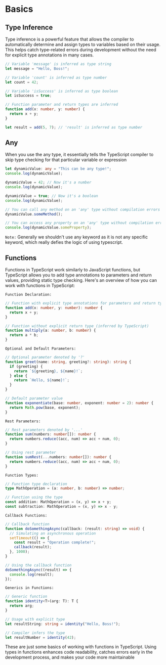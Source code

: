 # Basics

## Type Inference

Type inference is a powerful feature that allows the compiler to automatically determine and assign types to variables based on their usage. This helps catch type-related errors during development without the need for explicit type annotations in many cases.

```typescript
// Variable 'message' is inferred as type string
let message = "Hello, Boss!";

// Variable 'count' is inferred as type number
let count = 42;

// Variable 'isSuccess' is inferred as type boolean
let isSuccess = true;

// Function parameter and return types are inferred
function add(x: number, y: number) {
  return x + y;
}

let result = add(5, 7); // 'result' is inferred as type number
```

## Any

When you use the any type, it essentially tells the TypeScript compiler to skip type checking for that particular variable or expression

```typescript
let dynamicValue: any = "This can be any type!";
console.log(dynamicValue);

dynamicValue = 42; // Now it's a number
console.log(dynamicValue);

dynamicValue = true; // Now it's a boolean
console.log(dynamicValue);

// You can call any method on an 'any' type without compilation errors
dynamicValue.someMethod();

// You can access any property on an 'any' type without compilation errors
console.log(dynamicValue.someProperty);
```

`Note:` Generally we shouldn't use any keyword as it is not any specific keyword, which really defies the logic of using typescript.

## Functions

Functions in TypeScript work similarly to JavaScript functions, but TypeScript allows you to add type annotations to parameters and return values, providing static type checking. Here's an overview of how you can work with functions in TypeScript:

`Function Declaration:`

```typescript
// Function with explicit type annotations for parameters and return type
function add(x: number, y: number): number {
  return x + y;
}

// Function without explicit return type (inferred by TypeScript)
function multiply(a: number, b: number) {
  return a * b;
}
```

`Optional and Default Parameters:`

```typescript
// Optional parameter denoted by '?'
function greet(name: string, greeting?: string): string {
  if (greeting) {
    return `${greeting}, ${name}!`;
  } else {
    return `Hello, ${name}!`;
  }
}

// Default parameter value
function exponentiate(base: number, exponent: number = 2): number {
  return Math.pow(base, exponent);
}
```

`Rest Parameters:`

```typescript
// Rest parameters denoted by '...'
function sum(numbers: number[]): number {
  return numbers.reduce((acc, num) => acc + num, 0);
}

// Using rest parameter
function sumRest(...numbers: number[]): number {
  return numbers.reduce((acc, num) => acc + num, 0);
}
```

`Function Types:`

```typescript
// Function type declaration
type MathOperation = (a: number, b: number) => number;

// Function using the type
const addition: MathOperation = (x, y) => x + y;
const subtraction: MathOperation = (x, y) => x - y;
```

`Callback Functions:`

```typescript
// Callback function
function doSomethingAsync(callback: (result: string) => void) {
  // Simulating an asynchronous operation
  setTimeout(() => {
    const result = "Operation complete!";
    callback(result);
  }, 1000);
}

// Using the callback function
doSomethingAsync((result) => {
  console.log(result);
});
```

`Generics in Functions:`

```typescript
// Generic function
function identity<T>(arg: T): T {
  return arg;
}

// Usage with explicit type
let resultString: string = identity("Hello, Boss!");

// Compiler infers the type
let resultNumber = identity(42);
```

These are just some basics of working with functions in TypeScript. Using types in functions enhances code readability, catches errors early in the development process, and makes your code more maintainable
